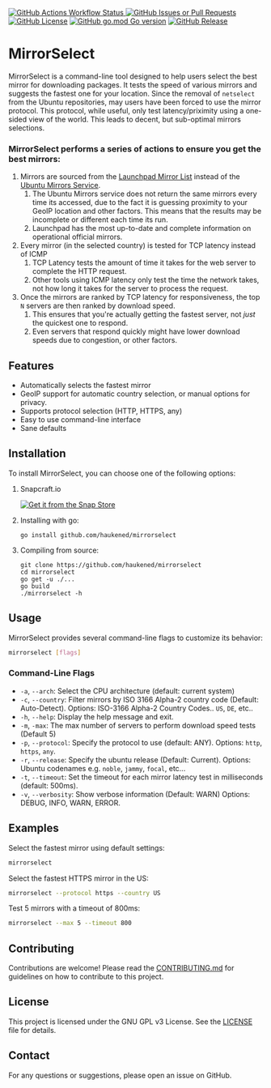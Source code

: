 [![GitHub Actions Workflow Status](https://img.shields.io/github/actions/workflow/status/haukened/mirrorselect/dev.yml) ](https://github.com/haukened/mirrorselect/actions)
[![GitHub Issues or Pull Requests](https://img.shields.io/github/issues/haukened/mirrorselect)](https://github.com/haukened/mirrorselect/issues)
[![GitHub License](https://img.shields.io/github/license/haukened/mirrorselect)](https://github.com/haukened/mirrorselect/blob/main/LICENSE)
[![GitHub go.mod Go version](https://img.shields.io/github/go-mod/go-version/haukened/mirrorselect)](https://go.dev/dl/)
[![GitHub Release](https://img.shields.io/github/v/release/haukened/mirrorselect)](https://github.com/haukened/mirrorselect/releases)

# MirrorSelect

MirrorSelect is a command-line tool designed to help users select the best mirror for downloading packages. It tests the speed of various mirrors and suggests the fastest one for your location. Since the removal of `netselect` from the Ubuntu repositories, may users have been forced to use the mirror protocol.  This protocol, while useful, only test latency/priximity using a one-sided view of the world.  This leads to decent, but sub-optimal mirrors selections.

### MirrorSelect performs a series of actions to ensure you get the best mirrors:

1. Mirrors are sourced from the [Launchpad Mirror List](https://launchpad.net/ubuntu/+archivemirrors) instead of the [Ubuntu Mirrors Service](http://mirrors.ubuntu.com/).
    1. The Ubuntu Mirrors service does not return the same mirrors every time its accessed, due to the fact it is guessing proximity to your GeoIP location and other factors.  This means that the results may be incomplete or different each time its run.
    1. Launchpad has the most up-to-date and complete information on operational official mirrors.
1. Every mirror (in the selected country) is tested for TCP latency instead of ICMP
    1. TCP Latency tests the amount of time it takes for the web server to complete the HTTP request.
    1. Other tools using ICMP latency only test the time the network takes, not how long it takes for the server to process the request.
1. Once the mirrors are ranked by TCP latency for responsiveness, the top `N` servers are then ranked by download speed.
    1. This ensures that you're actually getting the fastest server, not _just_ the quickest one to respond.
    1. Even servers that respond quickly might have lower download speeds due to congestion, or other factors.

## Features

- Automatically selects the fastest mirror
- GeoIP support for automatic country selection, or manual options for privacy.
- Supports protocol selection (HTTP, HTTPS, any)
- Easy to use command-line interface
- Sane defaults

## Installation

To install MirrorSelect, you can choose one of the following options:

1. Snapcraft.io

    [![Get it from the Snap Store](https://snapcraft.io/en/dark/install.svg)](https://snapcraft.io/mirrorselect)

4. Installing with go:
    
    ```
    go install github.com/haukened/mirrorselect
    ```

5. Compiling from source:

    ```
    git clone https://github.com/haukened/mirrorselect
    cd mirrorselect
    go get -u ./...
    go build
    ./mirrorselect -h
    ```

## Usage

MirrorSelect provides several command-line flags to customize its behavior:

```sh
mirrorselect [flags]
```

### Command-Line Flags

- `-a`, `--arch`: Select the CPU architecture (default: current system)
- `-c`, `--country`: Filter mirrors by ISO 3166 Alpha-2 country code (Default: Auto-Detect). Options: ISO-3166 Alpha-2 Country Codes.. `US`, `DE`, etc..
- `-h`, `--help`: Display the help message and exit.
- `-m`, `-max`: The max number of servers to perform download speed tests (Default 5)
- `-p`, `--protocol`: Specify the protocol to use (default: ANY). Options: `http`, `https`, `any`.
- `-r`, `--release`: Specify the ubuntu release (Default: Current). Options: Ubuntu codenames e.g. `noble`, `jammy`, `focal`, etc...
- `-t`, `--timeout`: Set the timeout for each mirror latency test in milliseconds (default: 500ms).
- `-v`, `--verbosity`: Show verbose information (Default: WARN) Options: DEBUG, INFO, WARN, ERROR.

## Examples

Select the fastest mirror using default settings:

```sh
mirrorselect
```

Select the fastest HTTPS mirror in the US:

```sh
mirrorselect --protocol https --country US
```

Test 5 mirrors with a timeout of 800ms:

```sh
mirrorselect --max 5 --timeout 800
```

## Contributing

Contributions are welcome! Please read the [CONTRIBUTING.md](CONTRIBUTING.md) for guidelines on how to contribute to this project.

## License

This project is licensed under the GNU GPL v3 License. See the [LICENSE](LICENSE) file for details.

## Contact

For any questions or suggestions, please open an issue on GitHub.
